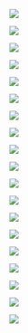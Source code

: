 ![](assets/2022-04-05-13-17-46-image.png)

![](assets/2022-04-05-13-18-12-image.png)

![](assets/2022-04-05-13-21-22-image.png)

![](assets/2022-04-05-13-23-22-image.png)

![](assets/2022-04-05-13-25-25-image.png)

![](assets/2022-04-05-13-26-39-image.png)

![](assets/2022-04-05-13-26-53-image.png)

![](assets/2022-04-05-13-29-07-image.png)

![](assets/2022-04-05-13-31-33-image.png)

![](assets/2022-04-05-13-33-46-image.png)

![](assets/2022-04-05-13-35-52-image.png)

![](assets/2022-04-05-13-38-53-image.png)

![](assets/2022-04-05-13-40-35-image.png)

![](assets/2022-04-05-13-42-25-image.png)

![](assets/2022-04-05-13-43-30-image.png)

![](assets/2022-04-05-13-45-36-image.png)

![](assets/2022-04-05-13-47-05-image.png)

![](assets/2022-04-05-13-49-13-image.png)

![](assets/2022-04-05-13-49-53-image.png)
